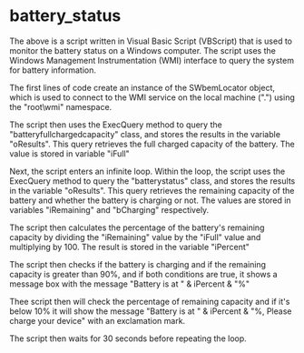 # battery_status

The above is a script written in Visual Basic Script (VBScript) that is used to monitor the battery status on a Windows computer. The script uses the Windows Management Instrumentation (WMI) interface to query the system for battery information.

The first lines of code create an instance of the SWbemLocator object, which is used to connect to the WMI service on the local machine (".") using the "root\wmi" namespace.

The script then uses the ExecQuery method to query the "batteryfullchargedcapacity" class, and stores the results in the variable "oResults". This query retrieves the full charged capacity of the battery. The value is stored in variable "iFull"

Next, the script enters an infinite loop. Within the loop, the script uses the ExecQuery method to query the "batterystatus" class, and stores the results in the variable "oResults". This query retrieves the remaining capacity of the battery and whether the battery is charging or not. The values are stored in variables "iRemaining" and "bCharging" respectively.

The script then calculates the percentage of the battery's remaining capacity by dividing the "iRemaining" value by the "iFull" value and multiplying by 100. The result is stored in the variable "iPercent"

The script then checks if the battery is charging and if the remaining capacity is greater than 90%, and if both conditions are true, it shows a message box with the message "Battery is at " & iPercent & "%"

Thee script then will check the percentage of remaining capacity and if it's below 10% it will show the message "Battery is at " & iPercent & "%, Please charge your device" with an exclamation mark.

The script then waits for 30 seconds before repeating the loop.
